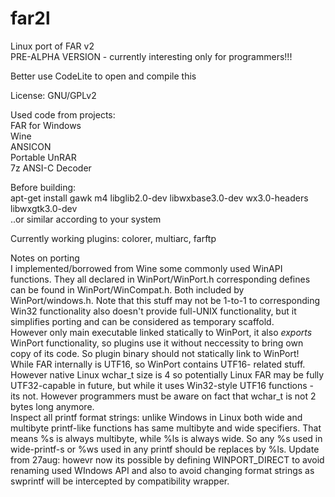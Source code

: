 # far2l
Linux port of FAR v2<br>
PRE-ALPHA VERSION - currently interesting only for programmers!!!

Better use CodeLite to open and compile this<br>

License: GNU/GPLv2<br>

Used code from projects:<br>
FAR for Windows<br>
Wine<br>
ANSICON<br>
Portable UnRAR<br>
7z ANSI-C Decoder<br>

Before building:<br>
apt-get install gawk m4 libglib2.0-dev libwxbase3.0-dev wx3.0-headers libwxgtk3.0-dev<br>
..or similar according to your system <br>

Currently working plugins: colorer, multiarc, farftp


Notes on porting<br>
I implemented/borrowed from Wine some commonly used WinAPI functions. They all declared in WinPort/WinPort.h corresponding defines can be found in WinPort/WinCompat.h. Both included by WinPort/windows.h. Note that this stuff may not be 1-to-1 to corresponding Win32 functionality also doesn't provide full-UNIX functionality, but it simplifies porting and can be considered as temporary scaffold.<br>
However only main executable linked statically to WinPort, it also _exports_ WinPort functionality, so plugins use it without neccessity to bring own copy of its code. So plugin binary should not statically link to WinPort!<br>
While FAR internally is UTF16, so WinPort contains UTF16- related stuff. However native Linux wchar_t size is 4 so potentially Linux FAR may be fully UTF32-capable in future, but while it uses Win32-style UTF16 functions - its not. However programmers must be aware on fact that wchar_t is not 2 bytes long anymore.<br>
Inspect all printf format strings: unlike Windows in Linux both wide and multibyte printf-like functions has same multibyte and wide specifiers. That means %s is always multibyte, while %ls is always wide. So any %s used in wide-printf-s or %ws used in any printf should be replaces by %ls.
Update from 27aug: howevr now its possible by defining WINPORT_DIRECT to avoid renaming used WIndows API and also to avoid changing format strings as swprintf will be intercepted by compatibility wrapper.
